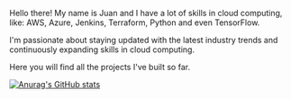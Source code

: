 Hello there! My name is Juan and I have a lot of skills in cloud computing, like: AWS, Azure, Jenkins, Terraform, Python and even TensorFlow.

I'm passionate about staying updated with the latest industry trends and continuously expanding skills in cloud computing.

Here you will find all the projects I've built so far.

[![Anurag's GitHub stats](https://github-readme-stats.vercel.app/api?J.Alexsander=anuraghazra)](https://github.com/anuraghazra/github-readme-stats)
